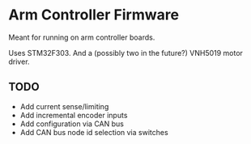 # Arm Controller Firmware #

Meant for running on arm controller boards.

Uses STM32F303. And a (possibly two in the future?) VNH5019 motor driver.

## TODO ##

- Add current sense/limiting
- Add incremental encoder inputs
- Add configuration via CAN bus
- Add CAN bus node id selection via switches